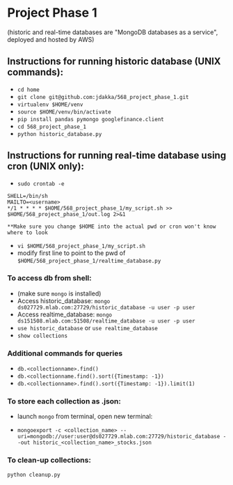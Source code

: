 # Project Phase 1

(historic and real-time databases are "MongoDB databases as a service", deployed and hosted by AWS)

## Instructions for running historic database (UNIX commands):

- `cd home` 
- `git clone git@github.com:jdakka/568_project_phase_1.git` 
- `virtualenv $HOME/venv`
- `source $HOME/venv/bin/activate`
- `pip install pandas pymongo googlefinance.client`
- `cd 568_project_phase_1` 
- `python historic_database.py` 

## Instructions for running real-time database using cron (UNIX only): 

- `sudo crontab -e`
```
SHELL=/bin/sh
MAILTO=<username>
*/1 * * * * $HOME/568_project_phase_1/my_script.sh >> $HOME/568_project_phase_1/out.log 2>&1

**Make sure you change $HOME into the actual pwd or cron won't know where to look
```

- `vi $HOME/568_project_phase_1/my_script.sh`
- modify first line to point to the pwd of `$HOME/568_project_phase_1/realtime_database.py`

### To access db from shell:

- (make sure `mongo` is installed)
- Access historic_database: `mongo ds027729.mlab.com:27729/historic_database -u user -p user`
- Access realtime_database: `mongo ds151508.mlab.com:51508/realtime_database -u user -p user`
- `use historic_database` or `use realtime_database` 
- `show collections`

### Additional commands for queries

- `db.<collectionname>.find()`
- `db.<collectionname.find().sort({Timestamp: -1})`
- `db.<collectionname>.find().sort({Timestamp: -1}).limit(1)`

### To store each collection as .json:

- launch `mongo` from terminal, open new terminal: 

- `mongoexport -c <collection_name> --uri=mongodb://user:user@ds027729.mlab.com:27729/historic_database --out historic_<collection_name>_stocks.json`


### To clean-up collections:

`python cleanup.py`
